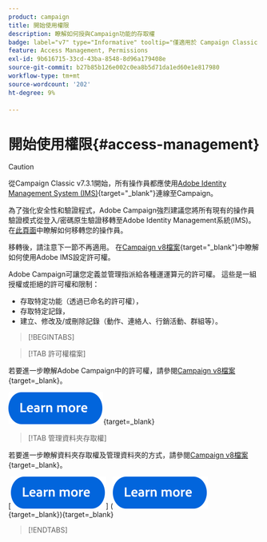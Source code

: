 ```yaml
---
product: campaign
title: 開始使用權限
description: 瞭解如何授與Campaign功能的存取權
badge: label="v7" type="Informative" tooltip="僅適用於 Campaign Classic v7"
feature: Access Management, Permissions
exl-id: 9b616715-33cd-43ba-8548-8d96a179408e
source-git-commit: b27b85b126e002c0ea8b5d71da1ed60e1e817980
workflow-type: tm+mt
source-wordcount: '202'
ht-degree: 9%

---
```


# 開始使用權限{#access-management}


>[!CAUTION]
>
>從Campaign Classic v7.3.1開始，所有操作員都應使用[Adobe Identity Management System (IMS)](https://helpx.adobe.com/tw/enterprise/using/identity.html){target="_blank"}連線至Campaign。
>
>為了強化安全性和驗證程式，Adobe Campaign強烈建議您將所有現有的操作員驗證模式從登入/密碼原生驗證移轉至Adobe Identity Management系統(IMS)。 在[此頁面](../../technotes/using/migrate-users-to-ims.md)中瞭解如何移轉您的操作員。
> 
>移轉後，請注意下一節不再適用。  在[Campaign v8檔案](https://experienceleague.adobe.com/docs/campaign/campaign-v8/admin/permissions/gs-permissions.html?lang=zh-Hant){target="_blank"}中瞭解如何使用Adobe IMS設定許可權。


Adobe Campaign可讓您定義並管理指派給各種運運算元的許可權。 這些是一組授權或拒絕的許可權和限制：

* 存取特定功能（透過已命名的許可權），
* 存取特定記錄，
* 建立、修改及/或刪除記錄（動作、連絡人、行銷活動、群組等）。

>[!BEGINTABS]

>[!TAB 許可權檔案]

若要進一步瞭解Adobe Campaign中的許可權，請參閱[Campaign v8檔案](https://experienceleague.adobe.com/zh-hant/docs/campaign/campaign-v8/admin/permissions/gs-permissions?lang=en#_blank){target=_blank}。

[![影像](../../assets/do-not-localize/learn-more-button.svg)](https://experienceleague.adobe.com/zh-hant/docs/campaign/campaign-v8/admin/permissions/gs-permissions?lang=en#_blank){target=_blank}

>[!TAB 管理資料夾存取權]

若要進一步瞭解資料夾存取權及管理資料夾的方式，請參閱[Campaign v8檔案](https://experienceleague.adobe.com/zh-hant/docs/campaign/campaign-v8/admin/permissions/folder-permissions?lang=en#_blank){target=_blank}。

[![影像](../../assets/do-not-localize/learn-more-button.svg)] ([![image](../../assets/do-not-localize/learn-more-button.svg)](https://experienceleague.adobe.com/zh-hant/docs/campaign/campaign-v8/admin/permissions/gs-permissions?lang=en#_blank){target=_blank}){target=_blank}

>[!ENDTABS]

<!--
The permissions apply to operator profiles or operator groups.

They are completed by safety parameters linked to the operator's connection mode to Adobe Campaign. For more about security zones in [this page](../../installation/using/security-zones.md).

There are two types of permissions you can grant to a user:

* You can define groups of operators to which you attribute rights, then associate the operators with one or more groups. This enables you to reuse rights and make operator profiles more consistent. It also facilitates the management and maintenance of profiles. Group creation and management are presented in [this section](access-management-groups.md).

* You can attribute named rights directly to users, in some cases to overload the rights allocated via groups. These rights are presented in [this page](access-management-named-rights.md).

>[!NOTE]
>
> * Before starting defining permissions, Adobe recommends you to read the [Security configuration checklist](https://helpx.adobe.com/tw/campaign/kb/acc-security.html).
> * To learn more about permissions, please refer to the detailed explanation on the [Campaign v8 documentation](https://experienceleague.adobe.com/zh-hant/docs/campaign/campaign-v8/admin/permissions/gs-permissions){target=_blank}.

Learn how to grant access and set up permissions in these sections:

* [Create operators](access-management-operators.md)

* [Define groups](access-management-groups.md)

* [Add Named rights](access-management-named-rights.md)

* [Manage Campaign folder access](access-management-folders.md)

* [Access rights matrix](access-management-named-rights.md#access-rights-matrix)


See also:

* [Manage permissions for workflows](../../workflow/using/managing-rights.md)
* [Manage permissions for distributed marketing](../../distributed/using/about-distributed-marketing.md#operators-and-entities)
* [Manage permissions for the interaction module](../../interaction/using/operator-profiles.md)
* [Filter access to schemas](../../configuration/using/filtering-schemas.md)
* [Restricting PI view](../../configuration/using/restricting-pii-view.md)
-->